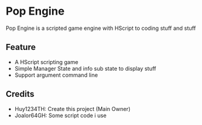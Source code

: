 # Pop Engine
Pop Engine is a scripted game engine with HScript to coding stuff and stuff

## Feature
- A HScript scripting game
- Simple Manager State and info sub state to display stuff
- Support argument command line

## Credits
- Huy1234TH: Create this project (Main Owner)
- Joalor64GH: Some script code i use